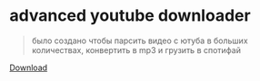 # advanced youtube downloader
> было создано чтобы парсить видео с ютуба в больших количествах, конвертить в mp3 и грузить в спотифай

[Download](https://github.com/meanwhiletothestars/advanced-YT-download/releases/tag/1.0)
